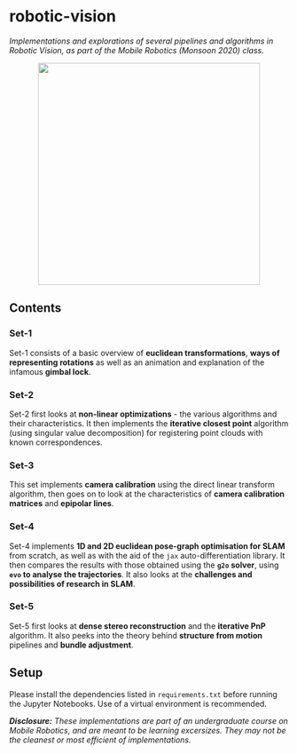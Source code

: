 # robotic-vision
*Implementations and explorations of several pipelines and algorithms in Robotic Vision, as part of the Mobile Robotics (Monsoon 2020) class.*


<p align="center">
  <img src="https://user-images.githubusercontent.com/43912285/105778545-9aafab80-5f92-11eb-8451-2cd011412f9d.png" width=400>
</p>


## Contents

### Set-1
Set-1 consists of a basic overview of **euclidean transformations**, **ways of representing rotations** as well as an animation and explanation of the infamous **gimbal lock**.

### Set-2
Set-2 first looks at **non-linear optimizations** - the various algorithms and their characteristics. It then implements the **iterative closest point** algorithm (using singular value decomposition) for registering point clouds with known correspondences.

### Set-3
This set implements **camera calibration** using the direct linear transform algorithm, then goes on to look at the characteristics of **camera calibration matrices** and **epipolar lines**.

### Set-4
Set-4 implements **1D and 2D euclidean pose-graph optimisation for SLAM** from scratch, as well as with the aid of the `jax` auto-differentiation library. It then compares the results with those obtained using the **`g2o` solver**, using **`evo` to analyse the trajectories**. It also looks at the **challenges and possibilities of research in SLAM**.

### Set-5
Set-5 first looks at **dense stereo reconstruction** and the **iterative PnP** algorithm. It also peeks into the theory behind **structure from motion** pipelines and **bundle adjustment**.

## Setup

Please install the dependencies listed in `requirements.txt` before running the Jupyter Notebooks. Use of a virtual environment is recommended.

_**Disclosure:** These implementations are part of an undergraduate course on Mobile Robotics, and are meant to be learning excersizes. They may not be the cleanest or most efficient of implementations._
